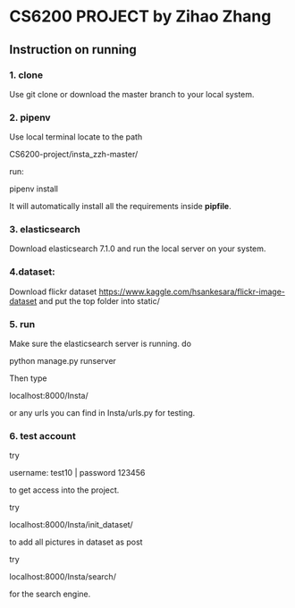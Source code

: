# CS6200 PROJECT  by Zihao Zhang

## Instruction on running

### 1. clone

Use git clone or download the master branch to your local system.

### 2. pipenv

Use local terminal locate to the path

<p> CS6200-project/insta_zzh-master/ </p>

run:

<p>pipenv install</p>

It will automatically install all the requirements inside **pipfile**.

### 3. elasticsearch

Download elasticsearch 7.1.0 and run the local server on your system.

### 4.dataset:

Download flickr dataset https://www.kaggle.com/hsankesara/flickr-image-dataset and put the top folder into static/

### 5. run

Make sure the elasticsearch server is running. do

<p>python manage.py runserver</p>

Then type <p> localhost:8000/Insta/ </p> or any urls you can find in Insta/urls.py for testing.

### 6. test account

try

<p>username: test10 | password 123456</p>

to get access into the project.

try

<p>localhost:8000/Insta/init_dataset/</p>

to add all pictures in dataset as post 

try

<p>localhost:8000/Insta/search/</p>

for the search engine.





